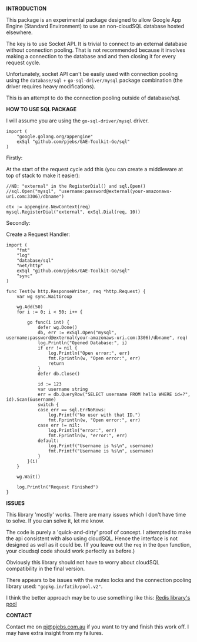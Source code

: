 **INTRODUCTION**

This package is an experimental package designed to allow Google App Engine (Standard Environment) to use an non-cloudSQL database hosted elsewhere.

The key is to use Socket API. It is trivial to connect to an external database without connection pooling. That is not recommended because it involves making a connection to the database and and then closing it for every request cycle.

Unfortunately, socket API can't be easily used with connection pooling using the `database/sql` + `go-sql-driver/mysql` package combination (the driver requires heavy modifications).

This is an attempt to do the connection pooling outside of database/sql.


**HOW TO USE SQL PACKAGE**

I will assume you are using the `go-sql-driver/mysql` driver.

```
import (
	"google.golang.org/appengine"
	exSql "github.com/pjebs/GAE-Toolkit-Go/sql"
)
```

Firstly:

At the start of the request cycle add this (you can create a middleware at top of stack to make it easier):

```
//NB: "external" in the RegisterDial() and sql.Open()
//sql.Open("mysql", "username:password@external(your-amazonaws-uri.com:3306)/dbname")

ctx := appengine.NewContext(req)
mysql.RegisterDial("external", exSql.Dial(req, 10))
```

Secondly:

Create a Request Handler:

```
import (
	"fmt"
	"log"
	"database/sql"
	"net/http"
	exSql "github.com/pjebs/GAE-Toolkit-Go/sql"
	"sync"
)

func Test(w http.ResponseWriter, req *http.Request) {
	var wg sync.WaitGroup

	wg.Add(50)
	for i := 0; i < 50; i++ {

		go func(i int) {
			defer wg.Done()
			db, err := exSql.Open("mysql", username:password@external(your-amazonaws-uri.com:3306)/dbname", req)
			log.Println("Opened Database:", i)
			if err != nil {
				log.Println("Open error:", err)
				fmt.Fprintln(w, "Open error:", err)
				return
			}
			defer db.Close()

			id := 123
			var username string
			err = db.QueryRow("SELECT username FROM hello WHERE id=?", id).Scan(&username)
			switch {
			case err == sql.ErrNoRows:
				log.Printf("No user with that ID.")
				fmt.Fprintln(w, "Open error:", err)
			case err != nil:
				log.Println("error:", err)
				fmt.Fprintln(w, "error:", err)
			default:
				log.Printf("Username is %s\n", username)
				fmt.Printf("Username is %s\n", username)
			}
		}(i)
	}

	wg.Wait()

	log.Println("Request Finished")
}

```


**ISSUES**

This library 'mostly' works. There are many issues which I don't have time to solve.
If you can solve it, let me know.

The code is purely a 'quick-and-dirty' proof of concept.
I attempted to make the api consistent with also using cloudSQL. Hence the interface is not designed as well as it could be. (If you leave out the `req` in the `Open` function, your cloudsql code should work perfectly as before.)

Obviously this library should not have to worry about cloudSQL compatibility in the final version.

There appears to be issues with the mutex locks and the connection pooling library used: `"gopkg.in/fatih/pool.v2"`.

I think the better approach may be to use something like this: [Redis library's pool](https://godoc.org/github.com/garyburd/redigo/redis#Pool)


**CONTACT**

Contact me on pj@pjebs.com.au if you want to try and finish this work off. I may have extra insight from my failures.
